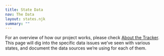 ```yaml
---
title: State Data
nav: The Data
layout: states.njk
summary: ""
---
```


For an overview of how our project works, please check [About the Tracker](/about-tracker). This page will dig into the specific data issues we’ve seen with various states, and document the data sources we’re using for each of them.
